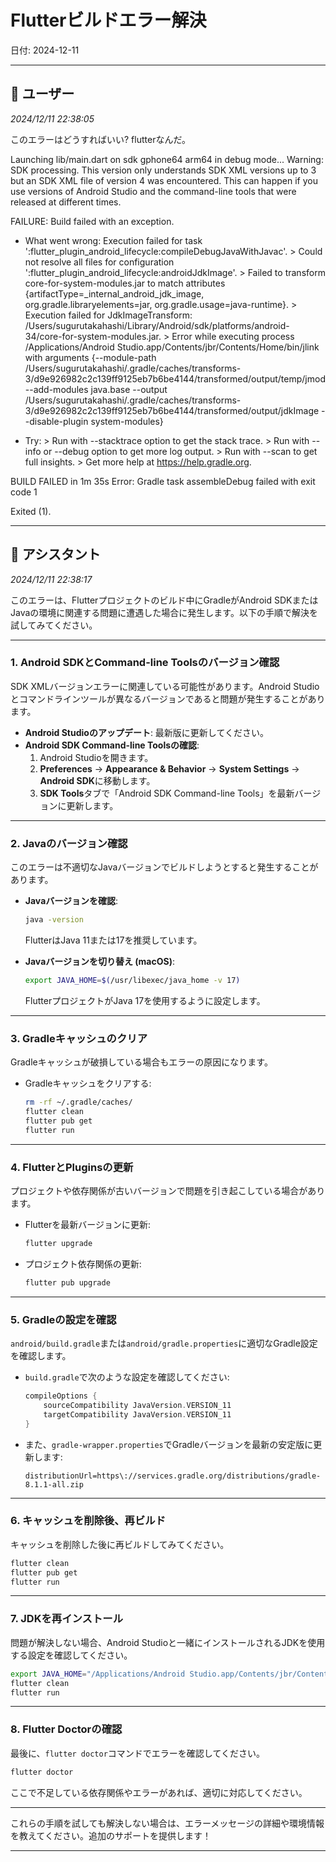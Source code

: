 # Flutterビルドエラー解決

日付: 2024-12-11

---

## 👤 ユーザー
*2024/12/11 22:38:05*

このエラーはどうすればいい?
flutterなんだ。

Launching lib/main.dart on sdk gphone64 arm64 in debug mode...
Warning: SDK processing. This version only understands SDK XML versions up to 3 but an SDK XML file of version 4 was encountered. This can happen if you use versions of Android Studio and the command-line tools that were released at different times.

FAILURE: Build failed with an exception.

* What went wrong:
Execution failed for task ':flutter_plugin_android_lifecycle:compileDebugJavaWithJavac'.
&gt; Could not resolve all files for configuration ':flutter_plugin_android_lifecycle:androidJdkImage'.
   &gt; Failed to transform core-for-system-modules.jar to match attributes {artifactType=_internal_android_jdk_image, org.gradle.libraryelements=jar, org.gradle.usage=java-runtime}.
      &gt; Execution failed for JdkImageTransform: /Users/sugurutakahashi/Library/Android/sdk/platforms/android-34/core-for-system-modules.jar.
         &gt; Error while executing process /Applications/Android Studio.app/Contents/jbr/Contents/Home/bin/jlink with arguments {--module-path /Users/sugurutakahashi/.gradle/caches/transforms-3/d9e926982c2c139ff9125eb7b6be4144/transformed/output/temp/jmod --add-modules java.base --output /Users/sugurutakahashi/.gradle/caches/transforms-3/d9e926982c2c139ff9125eb7b6be4144/transformed/output/jdkImage --disable-plugin system-modules}

* Try:
&gt; Run with --stacktrace option to get the stack trace.
&gt; Run with --info or --debug option to get more log output.
&gt; Run with --scan to get full insights.
&gt; Get more help at https://help.gradle.org.

BUILD FAILED in 1m 35s
Error: Gradle task assembleDebug failed with exit code 1

Exited (1).

---

## 🤖 アシスタント
*2024/12/11 22:38:17*

このエラーは、Flutterプロジェクトのビルド中にGradleがAndroid SDKまたはJavaの環境に関連する問題に遭遇した場合に発生します。以下の手順で解決を試してみてください。

---

### 1. **Android SDKとCommand-line Toolsのバージョン確認**
SDK XMLバージョンエラーに関連している可能性があります。Android Studioとコマンドラインツールが異なるバージョンであると問題が発生することがあります。

- **Android Studioのアップデート**: 最新版に更新してください。
- **Android SDK Command-line Toolsの確認**:
  1. Android Studioを開きます。
  2. **Preferences** → **Appearance & Behavior** → **System Settings** → **Android SDK**に移動します。
  3. **SDK Tools**タブで「Android SDK Command-line Tools」を最新バージョンに更新します。

---

### 2. **Javaのバージョン確認**
このエラーは不適切なJavaバージョンでビルドしようとすると発生することがあります。

- **Javaバージョンを確認**:  
  ```bash
  java -version
  ```
  FlutterはJava 11または17を推奨しています。

- **Javaバージョンを切り替え (macOS)**:
  ```bash
  export JAVA_HOME=$(/usr/libexec/java_home -v 17)
  ```
  FlutterプロジェクトがJava 17を使用するように設定します。

---

### 3. **Gradleキャッシュのクリア**
Gradleキャッシュが破損している場合もエラーの原因になります。

- Gradleキャッシュをクリアする:
  ```bash
  rm -rf ~/.gradle/caches/
  flutter clean
  flutter pub get
  flutter run
  ```

---

### 4. **FlutterとPluginsの更新**
プロジェクトや依存関係が古いバージョンで問題を引き起こしている場合があります。

- Flutterを最新バージョンに更新:
  ```bash
  flutter upgrade
  ```

- プロジェクト依存関係の更新:
  ```bash
  flutter pub upgrade
  ```

---

### 5. **Gradleの設定を確認**
`android/build.gradle`または`android/gradle.properties`に適切なGradle設定を確認します。

- `build.gradle`で次のような設定を確認してください:
  ```gradle
  compileOptions {
      sourceCompatibility JavaVersion.VERSION_11
      targetCompatibility JavaVersion.VERSION_11
  }
  ```

- また、`gradle-wrapper.properties`でGradleバージョンを最新の安定版に更新します:
  ```properties
  distributionUrl=https\://services.gradle.org/distributions/gradle-8.1.1-all.zip
  ```

---

### 6. **キャッシュを削除後、再ビルド**
キャッシュを削除した後に再ビルドしてみてください。

```bash
flutter clean
flutter pub get
flutter run
```

---

### 7. **JDKを再インストール**
問題が解決しない場合、Android Studioと一緒にインストールされるJDKを使用する設定を確認してください。

```bash
export JAVA_HOME="/Applications/Android Studio.app/Contents/jbr/Contents/Home"
flutter clean
flutter run
```

---

### 8. **Flutter Doctorの確認**
最後に、`flutter doctor`コマンドでエラーを確認してください。

```bash
flutter doctor
```

ここで不足している依存関係やエラーがあれば、適切に対応してください。

---

これらの手順を試しても解決しない場合は、エラーメッセージの詳細や環境情報を教えてください。追加のサポートを提供します！

---
